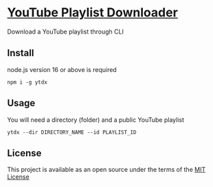 # [YouTube Playlist Downloader](https://github.com/codingstudios/ytdx)
Download a YouTube playlist through CLI

## Install
node.js version 16 or above is required
```
npm i -g ytdx
```

## Usage
You will need a directory (folder) and a public YouTube playlist
```
ytdx --dir DIRECTORY_NAME --id PLAYLIST_ID
```

## License
This project is available as an open source under the terms of the [MIT License](https://github.com/codingstudios/ytdx/blob/main/LICENSE)


